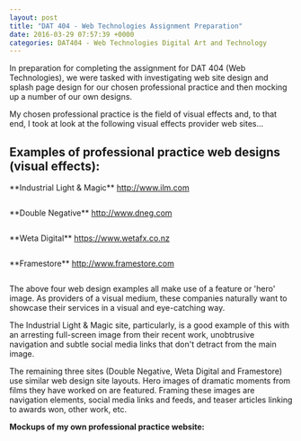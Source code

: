 ```yaml
---
layout: post
title: "DAT 404 - Web Technologies Assignment Preparation"
date: 2016-03-29 07:57:39 +0000
categories: DAT404 - Web Technologies Digital Art and Technology
---
```


In preparation for completing the assignment for DAT 404 (Web Technologies), we were tasked with investigating web site design and splash page design for our chosen professional practice and then mocking up a number of our own designs.

My chosen professional practice is the field of visual effects and, to that end, I took at look at the following visual effects provider web sites...

<h2 class="wp-block-heading">Examples of&nbsp;professional practice web designs (visual effects):</h2>

<p>**Industrial Light &amp; Magic** <a href="http://www.ilm.com">http://www.ilm.com</a></p>

<figure class="wp-block-image size-medium"><a href="{{ site.baseurl }}/wp-content/uploads/2023/05/ilm.jpg"><img src="https://www.circleseven.co.uk/wp-content/uploads/2023/05/ilm-300x212.jpg" alt="" class="wp-image-610"/></a></figure>

<p>**Double Negative** <a href="http://www.dneg.com">http://www.dneg.com</a></p>

<figure class="wp-block-image size-medium"><a href="{{ site.baseurl }}/wp-content/uploads/2023/05/dneg.jpg"><img src="https://www.circleseven.co.uk/wp-content/uploads/2023/05/dneg-300x204.jpg" alt="" class="wp-image-611"/></a></figure>

<p>**Weta Digital** <a href="https://www.wetafx.co.nz">https://www.wetafx.co.nz</a></p>

<figure class="wp-block-image size-medium"><a href="{{ site.baseurl }}/wp-content/uploads/2023/05/weta.jpg"><img src="https://www.circleseven.co.uk/wp-content/uploads/2023/05/weta-300x277.jpg" alt="" class="wp-image-612"/></a></figure>

<p>**Framestore** <a href="http://www.framestore.com">http://www.framestore.com</a></p>

<figure class="wp-block-image size-medium"><a href="{{ site.baseurl }}/wp-content/uploads/2023/05/framestore.jpg"><img src="https://www.circleseven.co.uk/wp-content/uploads/2023/05/framestore-300x275.jpg" alt="" class="wp-image-613"/></a></figure>

The above four web design examples all make use of a feature or 'hero' image. As providers of a visual medium, these companies naturally want to showcase their services in a visual and eye-catching way.

The Industrial Light &amp; Magic site, particularly, is a good example of this with an arresting full-screen&nbsp;image from their recent work, unobtrusive navigation and subtle social media links that don't detract from&nbsp;the main image.

The remaining three sites (Double Negative, Weta Digital and Framestore) use similar web design site layouts. Hero images of dramatic moments from films they have worked on are featured. Framing these images are navigation elements, social media links and feeds, and teaser articles linking to&nbsp;awards won, other work, etc.

**Mockups of my own professional practice website:**

<figure class="wp-block-gallery has-nested-images columns-default is-cropped"><figure class="wp-block-image size-medium"><a href="{{ site.baseurl }}/wp-content/uploads/2023/05/mockup_01_25508271853_o.jpg"><img src="https://www.circleseven.co.uk/wp-content/uploads/2023/05/mockup_01_25508271853_o-221x300.jpg" alt="" class="wp-image-609"/></a></figure>

<figure class="wp-block-image size-medium"><a href="{{ site.baseurl }}/wp-content/uploads/2023/05/mockup_02_26044527901_o.jpg"><img src="https://www.circleseven.co.uk/wp-content/uploads/2023/05/mockup_02_26044527901_o-221x300.jpg" alt="" class="wp-image-608"/></a></figure>

<figure class="wp-block-image size-medium"><a href="{{ site.baseurl }}/wp-content/uploads/2023/05/mockup_03_26085912016_o.jpg"><img src="https://www.circleseven.co.uk/wp-content/uploads/2023/05/mockup_03_26085912016_o-221x300.jpg" alt="" class="wp-image-607"/></a></figure>
</figure>
